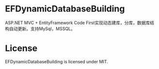# EFDynamicDatabaseBuilding
ASP.NET MVC + EntityFramework Code First实现动态建库，分库，数据库结构自动更新。支持MySql，MSSQL。

# License
EFDynamicDatabaseBuilding is licensed under MIT.
